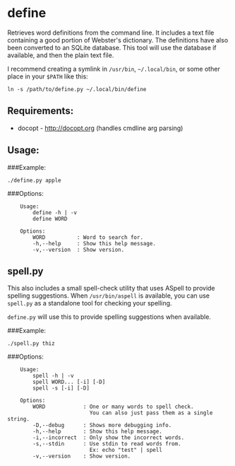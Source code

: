 define
======

Retrieves word definitions from the command line. It includes a text
file containing a good portion of Webster's dictionary. The definitions
have also been converted to an SQLite database. This tool will use the
database if available, and then the plain text file.

I recommend creating a symlink in `/usr/bin`, `~/.local/bin`, or some other
place in your `$PATH` like this:

```
ln -s /path/to/define.py ~/.local/bin/define
```

Requirements:
-------------

* docopt - http://docopt.org (handles cmdline arg parsing)


Usage:
--------
###Example:

```
./define.py apple
```

###Options:

```
    Usage:
        define -h | -v
        define WORD

    Options:
        WORD          : Word to search for.
        -h,--help     : Show this help message.
        -v,--version  : Show version.
```

spell.py
---------

This also includes a small spell-check utility that uses ASpell to provide
spelling suggestions.
When `/usr/bin/aspell` is available, you can use `spell.py` as a standalone
tool for checking your spelling.

 `define.py` will use this to provide spelling suggestions when available.

###Example:

```
./spell.py thiz
````

###Options:
```
    Usage:
        spell -h | -v
        spell WORD... [-i] [-D]
        spell -s [-i] [-D]

    Options:
        WORD            : One or many words to spell check.
                          You can also just pass them as a single string.
        -D,--debug      : Shows more debugging info.
        -h,--help       : Show this help message.
        -i,--incorrect  : Only show the incorrect words.
        -s,--stdin      : Use stdin to read words from.
                          Ex: echo "test" | spell
        -v,--version    : Show version.
```
